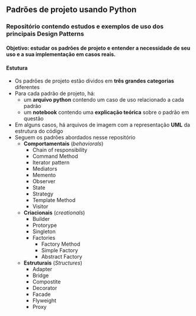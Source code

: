 ## Padrões de projeto usando Python
### Repositório contendo estudos e exemplos de uso dos principais Design Patterns

#### Objetivo: estudar os padrões de projeto e entender a necessidade de seu uso e a sua implementação em casos reais.

#### Estutura
- Os padrões de projeto estão dividos em **três grandes categorias** diferentes
- Para cada padrão de projeto, há:
  - um **arquivo python** contendo um caso de uso relacionado a cada padrão
  - um **notebook** contendo uma **explicação teórica** sobre o padrão em questão
- Em alguns casos, há arquivos de imagem com a representação **UML** da estrutura do código
- Seguem os padrões abordados nesse repositório
  - **Comportamentais** (*behaviorals*)
    - Chain of responsibility
    - Command Method
    - Iterator pattern
    - Mediators
    - Memento
    - Observer
    - State
    - Strategy
    - Template Method
    - Visitor
  - **Criacionais** (*creationals*)
    - Builder
    - Protorype
    - Singleton
    - Factories
      - Factory Method
      - Simple Factory
      - Abstract Factory
  - **Estruturais** (*Structures*)
    - Adapter
    - Bridge
    - Compostite
    - Decorator
    - Facade
    - Flyweight
    - Proxy
